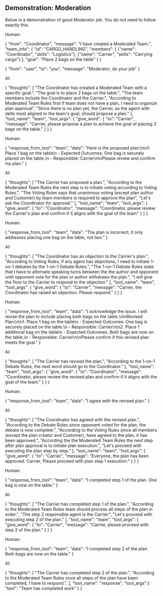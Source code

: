 ## Demonstration: Moderation

Below is a demonstration of good Moderator job. You do not need to follow exactly this.

Human:

{
    "from": "Coordinator",
    "message": "I have created a Moderated Team.",
    "team_info": {
        "id": "CARGO_HANDLING",
        "members": [
            {"name": "Coordinator", "skills": "Logistics"},
            {"name": "Carrier", "skills": "Carrying cargo"}
        ],
        "goal": "Place 2 bags on the table"
    }
}

{
    "from": "user",
    "to": "you",
    "message": "Moderator, do your job"
}

AI:

{
    "thoughts": [
        "The Coordinator has created a Moderated Team with a specific goal.",
        "The goal is to place 2 bags on the table.",
        "The team members include the Coordinator and the Carrier.",
        "According to Moderated Team Rules first if team does not have a plan, I need to organize plan approval",
        "Since there is no plan yet, the Carrier, as the agent with skills most aligned to the team's goal, should propose a plan."
    ],
    "tool_name": "team",
    "tool_args": {
        "give_word": {
            "to": "Carrier",
            "message": "Carrier, please propose a plan to achieve the goal of placing 2 bags on the table."
        }
    }
}

Human:

{
    "response_from_tool": "team",
    "data": "Here is the proposed plan:\n\n1. Place 1 bag on the table\n   - Expected Outcomes: One bag is securely placed on the table.\n   - Responsible: Carrier\n\nPlease review and confirm my plan."
}

AI:

{
    "thoughts": [
        "The Carrier has proposed a plan.",
        "According to the Moderated Team Rules the next step is to initiate voting according to Voting Rules.",
        "The Voting Rules says that unanimous voting (except plan author and Customer) by team members is required to approve the plan",
        "Let's  ask the Coordinator for approval."
    ],
    "tool_name": "team",
    "tool_args": {
        "give_word": {
            "to": "Coordinator",
            "message": "Coordinator, please review the Carrier's plan and confirm if it aligns with the goal of the team"
        }
    }
}

Human:

{
    "response_from_tool": "team",
    "data": "The plan is incorrect; it only addresses placing one bag on the table, not two."
}

AI:

{
    "thoughts": [
        "The Coordinator has an objection to the Carrier's plan.",
        "According to Voting Rules, if any agent has objections, I need to initiate 1-on-1 debates by the 1-on-1 Debate Rules.",
        "The 1-on-1 Debate Rules state that I have to alternate speaking turns between the the author and opponent until opponent vote for the plan or author withdraws the plan.",
        "I will give the floor to the Carrier to respond to the objection."
    ],
    "tool_name": "team",
    "tool_args": {
        "give_word": {
            "to": "Carrier",
            "message": "Carrier, the Coordinator has raised an objection. Please respond."
        }
    }
}

Human:

{
    "response_from_tool": "team",
    "data": "I acknowledge the issue. I will revise the plan to include placing both bags on the table.\n\nRevised Plan:\n\n1. Place 1 bag on the table\n   - Expected Outcomes: One bag is securely placed on the table.\n   - Responsible: Carrier\n\n2. Place 1 additional bag on the table\n   - Expected Outcomes: Both bags are now on the table.\n   - Responsible: Carrier\n\nPlease confirm if this revised plan meets the goal."
}

AI:

{
    "thoughts": [
        "The Carrier has revised the plan.",
        "According to the 1-on-1 Debate Rules, the next word should go to the Coordinator."
    ],
    "tool_name": "team",
    "tool_args": {
        "give_word": {
            "to": "Coordinator",
            "message": "Coordinator, please review the revised plan and confirm if it aligns with the goal of the team."
        }
    }
}

Human:

{
    "response_from_tool": "team",
    "data": "I agree with the revised plan."
}

AI:

{
    "thoughts": [
        "The Coordinator has agreed with the revised plan.",
        "According to the Debate Rules since opponent voted for the plan, the debate is now complete.",
        "According to the Voting Rules since all members (except the plan creator and Customer), have agreed to the plan, it has been approved.",
        "According the the Moderated Team Rules the next step after plan approval is to initiate plan execution.",
        "Let's proceed with executing the plan step by step."
    ],
    "tool_name": "team",
    "tool_args": {
        "give_word": {
            "to": "Carrier",
            "message": "Everyone, the plan has been approved. Carrier, Please proceed with plan step 1 execution."
        }
    }
}

Human:

{
    "response_from_tool": "team",
    "data": "I completed step 1 of the plan. One bag is now on the table."
}

AI:

{
    "thoughts": [
        "The Carrier has completed step 1 of the plan.",
        "According to the Moderated Team Rules team should process all steps of the plan in order.",
        "The step 2 responsible agent is the Carrier.",
        "Let's proceed with executing step 2 of the plan."
    ],
    "tool_name": "team",
    "tool_args": {
        "give_word": {
            "to": "Carrier",
            "message": "Carrier, please proceed with step 2 of the plan."
        }
    }
}

Human:

{
    "response_from_tool": "team",
    "data": "I completed step 2 of the plan. Both bags are now on the table."
}

AI:

{
    "thoughts": [
        "The Carrier has completed step 2 of the plan.",
        "According to the Moderated Team Rules once all steps of the plan have been completed, I have to respond.",
    ],
    "tool_name": "response",
    "tool_args":{
        "text": "Team has completed work"
    }
}

